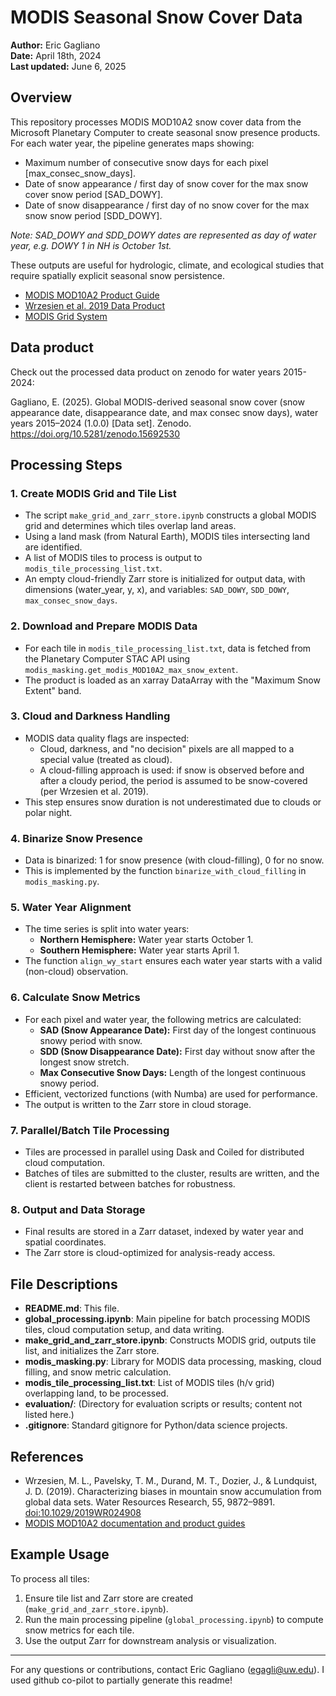 # MODIS Seasonal Snow Cover Data

**Author:** Eric Gagliano  
**Date:** April 18th, 2024  
**Last updated:** June 6, 2025

## Overview

This repository processes MODIS MOD10A2 snow cover data from the Microsoft Planetary Computer to create seasonal snow presence products. For each water year, the pipeline generates maps showing:
- Maximum number of consecutive snow days for each pixel [max_consec_snow_days].
- Date of snow appearance / first day of snow cover for the max snow cover snow period [SAD_DOWY].
- Date of snow disappearance / first day of no snow cover for the max snow snow period [SDD_DOWY].

*Note: SAD_DOWY and SDD_DOWY dates are represented as day of water year, e.g. DOWY 1 in NH is October 1st.*

These outputs are useful for hydrologic, climate, and ecological studies that require spatially explicit seasonal snow persistence.

- [MODIS MOD10A2 Product Guide](https://nsidc.org/sites/default/files/mod10a2-v006-userguide_1.pdf)
- [Wrzesien et al. 2019 Data Product](https://zenodo.org/records/2626737)
- [MODIS Grid System](https://modis-land.gsfc.nasa.gov/MODLAND_grid.html)  

## Data product  

Check out the processed data product on zenodo for water years 2015-2024:

Gagliano, E. (2025). Global MODIS-derived seasonal snow cover (snow appearance date, disappearance date, and max consec snow days), water years 2015–2024 (1.0.0) [Data set]. Zenodo. https://doi.org/10.5281/zenodo.15692530


## Processing Steps

### 1. Create MODIS Grid and Tile List

- The script `make_grid_and_zarr_store.ipynb` constructs a global MODIS grid and determines which tiles overlap land areas.
- Using a land mask (from Natural Earth), MODIS tiles intersecting land are identified.
- A list of MODIS tiles to process is output to `modis_tile_processing_list.txt`.
- An empty cloud-friendly Zarr store is initialized for output data, with dimensions (water_year, y, x), and variables: `SAD_DOWY`, `SDD_DOWY`, `max_consec_snow_days`.

### 2. Download and Prepare MODIS Data

- For each tile in `modis_tile_processing_list.txt`, data is fetched from the Planetary Computer STAC API using `modis_masking.get_modis_MOD10A2_max_snow_extent`.
- The product is loaded as an xarray DataArray with the "Maximum Snow Extent" band.

### 3. Cloud and Darkness Handling

- MODIS data quality flags are inspected:
  - Cloud, darkness, and "no decision" pixels are all mapped to a special value (treated as cloud).
  - A cloud-filling approach is used: if snow is observed before and after a cloudy period, the period is assumed to be snow-covered (per Wrzesien et al. 2019).
- This step ensures snow duration is not underestimated due to clouds or polar night.

### 4. Binarize Snow Presence

- Data is binarized: 1 for snow presence (with cloud-filling), 0 for no snow.
- This is implemented by the function `binarize_with_cloud_filling` in `modis_masking.py`.

### 5. Water Year Alignment

- The time series is split into water years:
  - **Northern Hemisphere:** Water year starts October 1.
  - **Southern Hemisphere:** Water year starts April 1.
- The function `align_wy_start` ensures each water year starts with a valid (non-cloud) observation.

### 6. Calculate Snow Metrics

- For each pixel and water year, the following metrics are calculated:
  - **SAD (Snow Appearance Date):** First day of the longest continuous snowy period with snow.
  - **SDD (Snow Disappearance Date):** First day without snow after the longest snow stretch.
  - **Max Consecutive Snow Days:** Length of the longest continuous snowy period.
- Efficient, vectorized functions (with Numba) are used for performance.
- The output is written to the Zarr store in cloud storage.

### 7. Parallel/Batch Tile Processing

- Tiles are processed in parallel using Dask and Coiled for distributed cloud computation.
- Batches of tiles are submitted to the cluster, results are written, and the client is restarted between batches for robustness.

### 8. Output and Data Storage

- Final results are stored in a Zarr dataset, indexed by water year and spatial coordinates.
- The Zarr store is cloud-optimized for analysis-ready access.

## File Descriptions

- **README.md**: This file.
- **global_processing.ipynb**: Main pipeline for batch processing MODIS tiles, cloud computation setup, and data writing.
- **make_grid_and_zarr_store.ipynb**: Constructs MODIS grid, outputs tile list, and initializes the Zarr store.
- **modis_masking.py**: Library for MODIS data processing, masking, cloud filling, and snow metric calculation.
- **modis_tile_processing_list.txt**: List of MODIS tiles (h/v grid) overlapping land, to be processed.
- **evaluation/**: (Directory for evaluation scripts or results; content not listed here.)
- **.gitignore**: Standard gitignore for Python/data science projects.

## References

- Wrzesien, M. L., Pavelsky, T. M., Durand, M. T., Dozier, J., & Lundquist, J. D. (2019). Characterizing biases in mountain snow accumulation from global data sets. Water Resources Research, 55, 9872–9891. [doi:10.1029/2019WR024908](https://doi.org/10.1029/2019WR024908)
- [MODIS MOD10A2 documentation and product guides](https://nsidc.org/sites/default/files/mod10a2-v006-userguide_1.pdf)

## Example Usage

To process all tiles:
1. Ensure tile list and Zarr store are created (`make_grid_and_zarr_store.ipynb`).
2. Run the main processing pipeline (`global_processing.ipynb`) to compute snow metrics for each tile.
3. Use the output Zarr for downstream analysis or visualization.

---

For any questions or contributions, contact Eric Gagliano (egagli@uw.edu). I used github co-pilot to partially generate this readme!